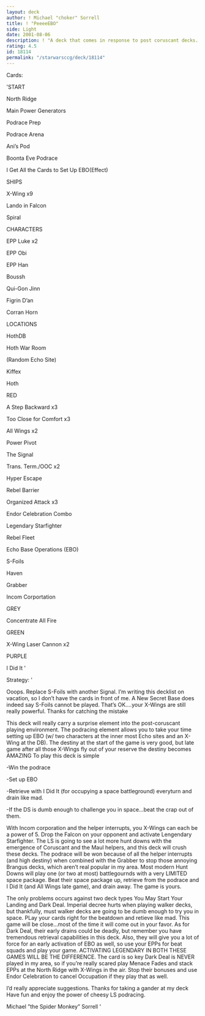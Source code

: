 ```yaml
---
layout: deck
author: ! Michael "choker" Sorrell
title: ! "PeeeeEBO"
side: Light
date: 2001-08-06
description: ! "A deck that comes in response to post coruscant decks.  This EBO sets up extremely fast, while the early podracing element makes up for the early game concentration on setting up EBO."
rating: 4.5
id: 18114
permalink: "/starwarsccg/deck/18114"
---
```

Cards: 

'START

North Ridge

Main Power Generators

Podrace Prep

Podrace Arena

Ani’s Pod

Boonta Eve Podrace

I Get All the Cards to Set Up EBO(Effect)


SHIPS

X-Wing x9

Lando in Falcon

Spiral


CHARACTERS

EPP Luke x2

EPP Obi

EPP Han

Boussh

Qui-Gon Jinn

Figrin D’an

Corran Horn


LOCATIONS

HothDB

Hoth War Room

(Random Echo Site)

Kiffex

Hoth


RED

A Step Backward x3

Too Close for Comfort x3

All Wings x2

Power Pivot

The Signal

Trans. Term./OOC x2

Hyper Escape

Rebel Barrier

Organized Attack x3

Endor Celebration Combo

Legendary Starfighter

Rebel Fleet

Echo Base Operations (EBO)

S-Foils

Haven

Grabber

Incom Corportation


GREY

Concentrate All Fire


GREEN

X-Wing Laser Cannon x2


PURPLE

I Did It '

Strategy: '

Ooops.  Replace S-Foils with another Signal.  I’m writing this decklist on vacation, so I don’t have the cards in front of me.  A New Secret Base does indeed say S-Foils cannot be played.  That’s OK....your X-Wings are still really powerful. Thanks for catching the mistake


This deck will really carry a surprise element into the post-coruscant playing environment.  The podracing element allows you to take your time setting up EBO (w/ two characters at the inner most Echo sites and an X-Wing at the DB).  The destiny at the start of the game is very good, but late game after all those X-Wings fly out of your reserve the destiny becomes AMAZING  To play this deck is simple

-Win the podrace

-Set up EBO

-Retrieve with I Did It (for occupying a space battleground) everyturn and drain like mad.  

-If the DS is dumb enough to challenge you in space...beat the crap out of them.


With Incom corporation and the helper interrupts, you X-Wings can each be a power of 5.  Drop the Falcon on your opponent and activate Lengendary Starfighter.  The LS is going to see a lot more hunt downs with the emergence of Coruscant and the Maul helpers, and this deck will crush these decks.  The podrace will be won because of all the helper interrupts (and high destiny) when combined with the Grabber to stop those annoying Brangus decks, which aren’t real popular in my area.  Most modern Hunt Downs will play one (or two at most) battlegournds with a very LIMITED space package.  Beat their space package up, retrieve from the podrace and I Did It (and All Wings late game), and drain away.  The game is yours.


The only problems occurs against two deck types You May Start Your Landing and Dark Deal.  Imperial decree hurts when playing walker decks, but thankfully, must walker decks are going to be dumb enough to try you in space.  PLay your cards right for the beatdown and retieve like mad.  This game will be close...most of the time it will come out in your favor.  As for Dark Deal, their early drains could be deadly, but remember you have tremendous retrieval capabilities in this deck.  Also, they will give you a lot of force for an early activation of EBO as well, so use your EPPs for beat squads and play your game.  ACTIVATING LEGENDARY IN BOTH THESE GAMES WILL BE THE DIFFERENCE.  The card is so key  Dark Deal is NEVER played in my area, so if you’re really scared play Menace Fades and stack EPPs at the North Ridge with X-Wings in the air.  Stop their bonuses and use Endor Celebration to cancel Occupation if they play that as well.


I’d really appreciate suggestions.  Thanks for taking a gander at my deck  Have fun and enjoy the power of cheesy LS podracing.


Michael ”the Spider Monkey” Sorrell  '
